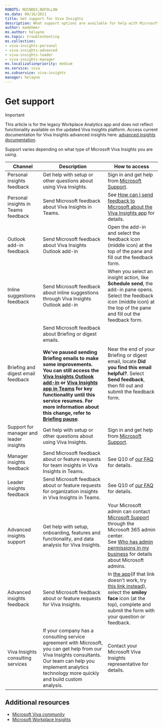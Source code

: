 ```yaml
---
ROBOTS: NOINDEX,NOFOLLOW
ms.date: 09/16/2021
title: Get support for Viva Insights
description: What support options are available for help with Microsoft Viva Insights 
author: madehmer
ms.author: helayne
ms.topic: troubleshooting
ms.collection: 
- viva-insights-personal
- viva-insights-advanced
- viva-insights-leader
- viva-insights-manager
ms.localizationpriority: medium 
ms.service: viva 
ms.subservice: viva-insights 
manager: helayne
---
```


# Get support


>[!Important]
>This article is for the legacy Workplace Analytics app and does not reflect functionality available on the updated Viva Insights platform. Access current documentation for Viva Insights advanced insights here: [advanced insights documentation](../advanced/introduction-to-advanced-insights.md).

Support varies depending on what type of Microsoft Viva Insights you are using.

|Channel |Description |How to access |
|------- |----------- |--------------- |
|Personal insights feedback | Get help with setup or other questions about using Viva Insights. | Sign in and get help from [Microsoft Support](https://support.microsoft.com/). |
|Personal insights in Teams feedback |Send Microsoft feedback about Viva Insights in Teams. | See [How can I send feedback to Microsoft about the Viva Insights app](../personal/teams/faq.md#q4-how-can-i-send-feedback-to-microsoft-about-the-viva-insights-app) for details.|
|Outlook add-in feedback| Send Microsoft feedback about Viva Insights Outlook add-in| Open the add-in and select the feedback icon (middle icon) at the top of the pane and fill out the feedback form.
|Inline suggestions feedback| Send Microsoft feedback about inline suggestions through Viva Insights Outlook add-in| When you select an insight action, like **Schedule send**, the add-in pane opens. Select the feedback icon (middle icon) at the top of the pane and fill out the feedback form.
|Briefing and digest email feedback |Send Microsoft feedback about Briefing or digest emails. <br><br>**We've paused sending Briefing emails to make some improvements. You can still access the [Viva Insights Outlook add-in](../personal/use/add-in.md) or [Viva Insights app in Teams](../personal/teams/introduction.md) for key functionality until this service resumes. For more information about this change, refer to [Briefing pause](../personal/reference/briefing-pause.md)**.| Near the end of your Briefing or digest email, locate **Did you find this email helpful?**. Select **Send feedback**, then fill out and submit the feedback form.|
|Support for manager and leader insights |Get help with setup or other questions about using Viva Insights. | Sign in and get help from [Microsoft Support](https://support.microsoft.com/).|
|Manager insights feedback |Send Microsoft feedback about or feature requests for team insights in Viva Insights in Teams. |See Q10 of [our FAQ](../org-team-insights/org-insights-faqs.md) for details. |
|Leader insights feedback |Send Microsoft feedback about or feature requests for organization insights in Viva Insights in Teams. |See Q10 of [our FAQ](../org-team-insights/org-insights-faqs.md) for details. |
|Advanced insights support |Get help with setup, onboarding, features and functionality, and data analysis for Viva Insights. |Your Microsoft admin can contact [Microsoft Support](/microsoft-365/admin/contact-support-for-business-products) through the Microsoft 365 admin center. <br> See [Who has admin permissions in my business](/microsoft-365/admin/admin-overview/admin-overview#who-has-admin-permissions-in-my-business) for details about Microsoft admins.</br> |
|Advanced insights feedback |Send Microsoft feedback about or feature requests for Viva Insights. |In [the app](https://workplaceanalytics.office.com)(if that link doesn't work, try [this link instead](https://workplaceanalytics-eu.office.com/)), select the **smiley face** icon (at the top), complete and submit the form with your question or feedback.|
|Viva Insights consulting services |If your company has a consulting service agreement with Microsoft, you can get help from our Viva Insights consultants. Our team can help you implement analytics technology more quickly and build custom analysis. |Contact your Microsoft Viva Insights representative for details. |

## Additional resources

* [Microsoft Viva community](https://community.vivainsights.microsoft.com/)
* [Microsoft Workplace Insights](https://insights.office.com/)

